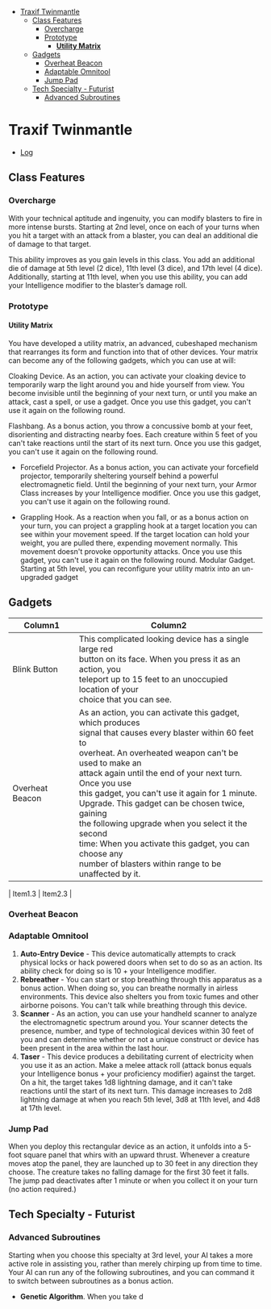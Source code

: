 <!-- vim-markdown-toc GFM -->

- [Traxif Twinmantle](#traxif-twinmantle)
  - [Class Features](#class-features)
    - [Overcharge](#overcharge)
    - [Prototype](#prototype)
      - [**Utility Matrix**](#utility-matrix)
  - [Gadgets](#gadgets)
    - [Overheat Beacon](#overheat-beacon)
    - [Adaptable Omnitool](#adaptable-omnitool)
    - [Jump Pad](#jump-pad)
  - [Tech Specialty - Futurist](#tech-specialty---futurist)
    - [Advanced Subroutines](#advanced-subroutines)

<!-- vim-markdown-toc -->

# Traxif Twinmantle

- [Log](./traxif-log.md)

## Class Features

### Overcharge

With your technical aptitude and ingenuity, you can
modify blasters to fire in more intense bursts. Starting at
2nd level, once on each of your turns when you hit a target
with an attack from a blaster, you can deal an additional
die of damage to that target.

This ability improves as you gain levels in this class.
You add an additional die of damage at 5th level (2 dice),
11th level (3 dice), and 17th level (4 dice). Additionally,
starting at 11th level, when you use this ability, you can
add your Intelligence modifier to the blaster’s damage roll.

### Prototype

#### **Utility Matrix**

You have developed a utility matrix, an advanced, cubeshaped mechanism that rearranges its form and function
into that of other devices. Your matrix can become any of
the following gadgets, which you can use at will:

Cloaking Device. As an action, you can activate your
cloaking device to temporarily warp the light around
you and hide yourself from view. You become invisible
until the beginning of your next turn, or until you make
an attack, cast a spell, or use a gadget. Once you use this
gadget, you can't use it again on the following round.

Flashbang. As a bonus action, you throw a concussive
bomb at your feet, disorienting and distracting nearby
foes. Each creature within 5 feet of you can't take
reactions until the start of its next turn. Once you use this
gadget, you can't use it again on the following round.

- Forcefield Projector. As a bonus action, you can
  activate your forcefield projector, temporarily sheltering
  yourself behind a powerful electromagnetic field. Until the
  beginning of your next turn, your Armor Class increases
  by your Intelligence modifier. Once you use this gadget,
  you can't use it again on the following round.

- Grappling Hook. As a reaction when you fall,
  or as a bonus action on your turn, you can project a
  grappling hook at a target location you can see within
  your movement speed. If the target location can hold
  your weight, you are pulled there, expending movement
  normally. This movement doesn't provoke opportunity
  attacks. Once you use this gadget, you can't use it again on
  the following round.
  Modular Gadget. Starting at 5th level, you can
  reconfigure your utility matrix into an un-upgraded gadget

## Gadgets

| Column1                                           | Column2                                                                                                                                                                                                                                                                                                                                                                                                                                                                                                                              |
| ------------------------------------------------- | ------------------------------------------------------------------------------------------------------------------------------------------------------------------------------------------------------------------------------------------------------------------------------------------------------------------------------------------------------------------------------------------------------------------------------------------------------------------------------------------------------------------------------------ |
| <span id="blink-button">Blink Button</span>       | This complicated looking device has a single large red<br>button on its face. When you press it as an action, you<br>teleport up to 15 feet to an unoccupied location of your<br>choice that you can see.<br>                                                                                                                                                                                                                                                                                                                        |
| <span id="overheat-beacon">Overheat Beacon</span> | As an action, you can activate this gadget, which produces<br>signal that causes every blaster within 60 feet to<br>overheat. An overheated weapon can't be used to make an<br>attack again until the end of your next turn. Once you use<br>this gadget, you can't use it again for 1 minute.<br>Upgrade. This gadget can be chosen twice, gaining<br>the following upgrade when you select it the second<br>time: When you activate this gadget, you can choose any<br>number of blasters within range to be unaffected by it.<br> |

| Item1.3 | Item2.3 |

<!-- ### Blink Button -->
<!---->
<!-- This complicated looking device has a single large red -->
<!-- button on its face. When you press it as an action, you -->
<!-- teleport up to 15 feet to an unoccupied location of your -->
<!-- choice that you can see. -->

### Overheat Beacon

<!-- As an action, you can activate this gadget, which produces<br>signal that causes every blaster within 60 feet to<br>overheat. An overheated weapon can't be used to make an<br>attack again until the end of your next turn. Once you use<br>this gadget, you can't use it again for 1 minute.<br>Upgrade. This gadget can be chosen twice, gaining<br>the following upgrade when you select it the second<br>time: When you activate this gadget, you can choose any<br>number of blasters within range to be unaffected by it.<br> -->

### Adaptable Omnitool

1. **Auto-Entry Device** - This device automatically attempts
   to crack physical locks or hack powered doors when set
   to do so as an action. Its ability check for doing so is 10 +
   your Intelligence modifier.
2. **Rebreather** - You can start or stop breathing through
   this apparatus as a bonus action. When doing so, you can
   breathe normally in airless environments. This device also
   shelters you from toxic fumes and other airborne poisons.
   You can't talk while breathing through this device.
3. **Scanner** - As an action, you can use your handheld
   scanner to analyze the electromagnetic spectrum around
   you. Your scanner detects the presence, number, and type
   of technological devices within 30 feet of you and can
   determine whether or not a unique construct or device has
   been present in the area within the last hour.
4. **Taser** - This device produces a debilitating current of
   electricity when you use it as an action. Make a melee
   attack roll (attack bonus equals your Intelligence bonus
   \+ your proficiency modifier) against the target. On a hit,
   the target takes 1d8 lightning damage, and it can't take
   reactions until the start of its next turn. This damage
   increases to 2d8 lightning damage at when you reach 5th
   level, 3d8 at 11th level, and 4d8 at 17th level.

### Jump Pad

When you deploy this rectangular device as an action,
it unfolds into a 5-foot square panel that whirs with an
upward thrust. Whenever a creature moves atop the panel,
they are launched up to 30 feet in any direction they
choose. The creature takes no falling damage for the first
30 feet it falls. The jump pad deactivates after 1 minute or
when you collect it on your turn (no action required.)

## Tech Specialty - Futurist

### Advanced Subroutines

Starting when you choose this specialty at 3rd level, your
AI takes a more active role in assisting you, rather than
merely chirping up from time to time. Your AI can run any
of the following subroutines, and you can command it to
switch between subroutines as a bonus action.

- **Genetic Algorithm**. When you take d
